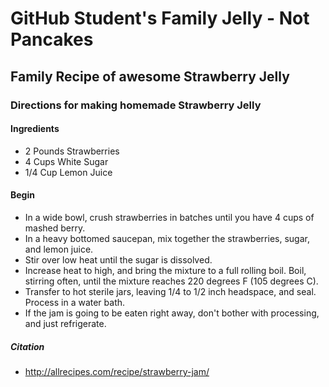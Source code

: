 # GitHub Student's Family Jelly - Not Pancakes

## Family Recipe of awesome Strawberry Jelly

### Directions for making homemade Strawberry Jelly

#### Ingredients
- 2 Pounds Strawberries
- 4 Cups White Sugar
- 1/4 Cup Lemon Juice

#### Begin 
- In a wide bowl, crush strawberries in batches until you have 4 cups of mashed berry.
- In a heavy bottomed saucepan, mix together the strawberries, sugar, and lemon juice.
- Stir over low heat until the sugar is dissolved.
- Increase heat to high, and bring the mixture to a full rolling boil. Boil, stirring often, until the mixture reaches 220 degrees F (105 degrees C).
- Transfer to hot sterile jars, leaving 1/4 to 1/2 inch headspace, and seal. Process in a water bath.
- If the jam is going to be eaten right away, don't bother with processing, and just refrigerate.

##### Citation
- http://allrecipes.com/recipe/strawberry-jam/
